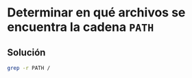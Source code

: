 # Determinar en qué archivos se encuentra la cadena `PATH`

## Solución

```bash
grep -r PATH /
```
